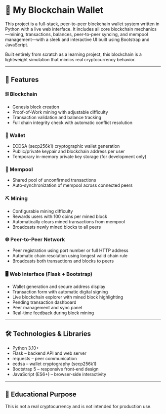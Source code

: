 # 🧱 My Blockchain Wallet

This project is a full-stack, peer-to-peer blockchain wallet system written in Python with a live web interface. It includes all core blockchain mechanics—mining, transactions, balances, peer-to-peer syncing, and mempool management—with a sleek and interactive UI built using Bootstrap and JavaScript.

Built entirely from scratch as a learning project, this blockchain is a lightweight simulation that mimics real cryptocurrency behavior.

---

## 🚀 Features

### ⛓️ Blockchain
- Genesis block creation
- Proof-of-Work mining with adjustable difficulty
- Transaction validation and balance tracking
- Full chain integrity check with automatic conflict resolution

### 👛 Wallet
- ECDSA (secp256k1) cryptographic wallet generation
- Public/private keypair and blockchain address per user
- Temporary in-memory private key storage (for development only)

### 🔀 Mempool
- Shared pool of unconfirmed transactions
- Auto-synchronization of mempool across connected peers

### ⛏️ Mining
- Configurable mining difficulty
- Rewards users with 100 coins per mined block
- Automatically clears mined transactions from mempool
- Broadcasts newly mined blocks to all peers

### 🌐 Peer-to-Peer Network
- Peer registration using port number or full HTTP address
- Automatic chain resolution using longest valid chain rule
- Broadcasts both transactions and blocks to peers

### 🖥️ Web Interface (Flask + Bootstrap)
- Wallet generation and secure address display
- Transaction form with automatic digital signing
- Live blockchain explorer with mined block highlighting
- Pending transaction dashboard
- Peer management and sync panel
- Real-time feedback during block mining

---

## 🛠️ Technologies & Libraries

- Python 3.10+
- Flask – backend API and web server
- requests – peer communication
- ecdsa – wallet cryptography (secp256k1)
- Bootstrap 5 – responsive front-end design
- JavaScript (ES6+) – browser-side interactivity

---

## 🧠 Educational Purpose

This is not a real cryptocurrency and is not intended for production use.
